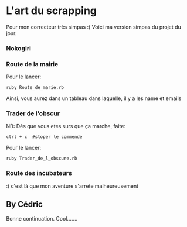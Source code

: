 # L'art du scrapping

Pour mon correcteur très simpas :)
Voici ma version simpas du projet du jour.

### Nokogiri

### Route de la mairie
Pour le lancer:

```
ruby Route_de_marie.rb
```
Ainsi, vous aurez dans un tableau dans laquelle, il y a les name et emails

### Trader de l'obscur
NB: Dès que vous etes surs que ça marche, faite:
```
ctrl + c  #stoper le commende
```

Pour le lancer:

```
ruby Trader_de_l_obscure.rb
```

### Route des incubateurs

:( c'est là que mon aventure s'arrete malheureusement

## By Cédric

Bonne continuation.
Cool.......

